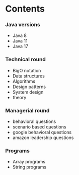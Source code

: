 # Contents

### Java versions
- Java 8
- Java 11
- Java 17

### Technical round
- BigO notation
- Data structures
- Algorithms
- Design patterns 
- System design
- theory

### Managerial round
- behavioral questions
- scenario based questions
- google behavioral questions
- amazon leadership questions

### Programs
- Array programs
- String programs